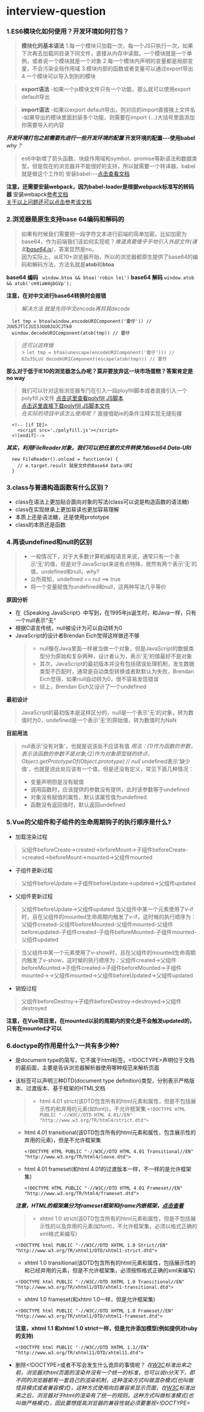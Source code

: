 # interview-question
### 1.ES6模块化如何使用？开发环境如何打包？
> **模块化的基本语法**
  1.每一个模块只加载一次，每一个JS只执行一次，如果下次再去加载同目录下同文件，直接从内存中读取。一个模块就是一个单例，或者说一个模块就是一个对象
  2.每一个模块内声明的变量都是局部变量，不会污染全局作用域
  3.模块内部的函数或者变量可以通过export导出
  4.一个模块可以导入到别的模块

> **export语法**
  -如果一个js模块文件只有一个功能，那么就可以使用export default导出

> **import语法**
  -如果以export default导出，则对应的import直接接上文件名
  -如果导出的模块里面封装多个功能，则需要在import {...}大括号里面添加你需要导入的内容

***开发环境打包之前需要先进行一些开发环境的配置***
**开发环境的配置---使用babel**
*why？*
> es6中新增了箭头函数、块级作用域和symbol、promise等新语法和数据类型，但是现在的浏览器并不能很好的支持，所以就需要一个转译器，babel就是做这个工作的
安装babel---[点击查看文档](https://www.jianshu.com/p/ceb121445a99)

**注意，还需要安装webpack，因为babel-loader是根据webpack标准写的转码器**
安装webapck[参考文档](https://www.jianshu.com/p/ceb121445a99)   
[关于以上问题还可以点击参考该文档](https://www.javascriptcn.com/read-46936.html)

### 2.浏览器是原生支持base 64编码和解码的
> 如果有时候我们需要把一段字符文本进行前端的简单加密。比如加密为base64，作为前端我们该如何实现呢？*难道真要傻乎乎地引入外部文件(诸如[base64.js](https://github.com/dankogai/js-base64))*，答案显然是no。  
  因为实际上，从IE10+浏览器开始，所以的浏览器都原生提供了base64的编码和解码方法，方法名就是**atob**和**btoa**  

**base64 编码**
``` window.btoa && btoa('robin lei')```
**base64 解码**
```window.atob && atob('cm9iaW4gbGVp');```

**注意，在对中文进行base64转换时会报错**
> *解决方法*
  > <i>就是先将中文encode再将其decode</i>
  ```
    let tmp = btoa(window.encodeURIComponent('雷仔')) // JUU5JTlCJUI3JUU0JUJCJTk0
    window.decodeURIComponent(atob(tmp)) // 雷仔
  ```

  > *还可以这样做*  
    >
      ```
        let tmp = btoa(unescape(encodeURIComponent('雷仔'))) // 6Zu35LuU
        decodeURIComponent(escape(atob(tmp))) // 雷仔
      ```

**那么对于低于IE10的浏览器怎么办呢？莫非要放弃这一块市场蛋糕？答案肯定是no way**
> 我们可以针对这些浏览器专门在引入一段ployfill脚本或者直接引入一个polyfill.js文件
  [点击这里查看polyfill JS脚本](https://github.com/davidchambers/Base64.js/blob/master/base64.js)   
  [点击这里直接下载polyfill JS脚本文件](https://www.zhangxinxu.com/study/201808/base64-polyfill.js)   
  *在实际的项目中该怎么使用呢？*
  > 直接借助ie的条件注释实现无缝衔接
  ```
    <!-- [if IE]>
      <script src='./polyfill.js'></script>
    <![endif]-->
  ```

***其实，利用FileReader对象，我们可以把任意的文件转换为Base64 Data-URl***
>
  ```
    new FileReader().onload = function(e) {
      // e.target.result 就是文件的Base64 Data-URI
    }
  ````

### 3.class与普通构造函数有什么区别？
- class在语法上更加贴合面向对象的写法(class可以说是构造函数的语法糖)
- class在实现继承上更加易读也更加容易理解
- 本质上还是语法糖，还是使用prototype
- class的本质还是函数

### 4.再谈undefined和null的区别
> - 一般情况下，对于大多数计算机编程语言来说，通常只有一个表示'无'的值，但是对于JavaScript来说有点特殊，居然有两个表示'无'的值，undefined和null，why?
> - 众所周知，undefined == nul ==> true
> - 将一个变量赋值为undefined和null，这两种写法几乎等价  

**原因分析**
- 在《Speaking JavaScript》中写到，在1995年js诞生时，和Java一样，只有一个null表示"无"
- 根据C语言传统，null被设计为可以自动转为0
- JavaScript的设计者Brendan Eich觉得这样做还不够
  > - null像在Java里面一样被当做一个对象，但是JavaScript的数据类型分为原始和复杂两种，设计者认为，表示'无'的值最好不是对象
  > - 其次，JavaScript的最初版本并没有包括错误处理机制，发生数据类型不匹配时，通常是自动类型转换或者默默认为失败，Brendan Eich觉得，如果null自动转为0，很不容易发现错误
  > - 综上，Brendan Eich又设计了一个undefined

**最初设计**
> JavaScript的最初版本是这样区分的，null是一个表示'无'的对象，转为数值时为0，undefined是一个表示'无'的原始值，转为数值时为NaN

**目前用法**
> null表示'没有对象'，也就是说该处不应该有值
  *用法：(1)作为函数的参数，表示该函数的参数不是对象;(2)作为对象原型链的终点，Object.getPrototypeOf(Object.prototype) // null*
  undefined表示'缺少值'，也就是说此处应该有一个值，但是还没有定义，常见下面几种情况：
  > - 变量声明但是没有赋值
  > - 调用函数时，应该提供的参数没有提供，此时该参数等于undefined
  > - 对象没有赋值的属性，默认该属性值为undefined
  > - 函数没有返回值时，默认返回undefined

### 5.Vue的父组件和子组件的生命周期钩子的执行顺序是什么?
- 加载渲染过程
> 父组件beforeCreate->created->brforeMount->子组件beforeCreate->created->beforeMount->mounted->父组件mounted

- 子组件更新过程
> 父组件beforeUpdate->子组件beforeUpdate->updated->父组件updated

- 父组件更新过程
> 父组件beforeUpdate->父组件updated
  > 当父组件中某一个元素使用了v-if时，且在父组件的mounted生命周期内触发了v-if，这时候的执行顺序为：父组件created-父组件beforeMounted-父组件mounted-父组件beforeupdated-子组件created-子组件beforeMounted-子组件mounted-父组件updated

  > 当父组件中某一个元素使用了v-show时，且在父组件的mounted生命周期内触发了v-show，这时候的执行顺序为：父组件created→父组件beforeMounted→子组件created→子组件beforeMounted→子组件mounted→→父组件mounted→父组件beforeUpdated→父组件updated

- 销毁过程
> 父组件beforeDestroy->子组件beforeDestroy->destroyed->父组件destroyed

**注意，在Vue项目里，在mounted以前的周期内的变化是不会触发updated的，只有在mounted才可以**

### 6.doctype的作用是什么?一共有多少种?
- 是document type的简写，它不属于html标签，<!DOCTYPE>声明位于文档的最前面，主要是告诉浏览器解析器使用哪种规范来解析页面
- 该标签可以声明三种DTD(document type definition)类型，分别表示严格版本、过渡版本、基于框架的HTML文档
  > * html 4.01 strict(该DTD包含所有的html元素和属性，但是不包括展示性的和弃用的元素(如font))，不允许框架集
      ```
      <!DOCTYPE HTML PUBLIC "-//W3C//DTD HTML 4.01//EN" "http://www.w3.org/TR/html4/strict.dtd">
      ```
    * html 4.01 transitional(该DTD包含所有的html元素和属性，包含展示性的弃用的元素)，但是不允许框架集
      ```
      <!DOCTYPE HTML PUBLIC "-//W3C//DTD HTML 4.01 Transitional//EN" "http://www.w3.org/TR/html4/loose.dtd">
      ```
    * html 4.01 frameset(和html 4.01的过渡版本一样，不一样的是允许框架集)
      ```
      <!DOCTYPE HTML PUBLIC "-//W3C//DTD HTML 4.01 Frameset//EN" "http://www.w3.org/TR/html4/frameset.dtd">
      ```
    ***注意，HTML的框架集分为frameset框架和iframe内嵌框架，[点击查看](https://www.cnblogs.com/dorra/p/7245167.html)***

  > * xhtml 1.0 strict(该DTD包含所有的html元素和属性，但是不包括展示性的以及弃用的元素(如font)，不允许框架集，必须以格式正确的xml格式来编写)
    ```
    <!DOCTYPE html PUBLIC "-//W3C//DTD XHTML 1.0 Strict//EN" "http://www.w3.org/TR/xhtml1/DTD/xhtml1-strict.dtd">
    ```
    * xhtml 1.0 transitional(该DTD包含所有的html元素和属性，包括展示性的和已经弃用的元素，但是不允许框架集，必须按照格式正确的xml来编写)
    ```
    <!DOCTYPE html PUBLIC "-//W3C//DTD XHTML 1.0 Transitional//EN" "http://www.w3.org/TR/xhtml1/DTD/xhtml1-transitional.dtd">
    ```
    * xhtml 1.0 frameset(和xhtml 1.0一样，但是允许框架集)
    ```
    <!DOCTYPE html PUBLIC "-//W3C//DTD XHTML 1.0 Frameset//EN" "http://www.w3.org/TR/xhtml1/DTD/xhtml1-frameset.dtd">
    ```
    **注意，xhtml 1.1 和xhtml 1.0 strict一样，但是允许添加模型(例如提供对ruby的支持)**
    ```
    <!DOCTYPE html PUBLIC "-//W3C//DTD XHTML 1.1//EN" "http://www.w3.org/TR/xhtml11/DTD/xhtml11.dtd">
    ```
- 删除<!DOCTYPE>或者不写会发生什么诡异的事情呢？
  *在[W3C](https://www.w3.org/)标准出来之前，浏览器对html页面的渲染并没有一个统一的标准，也可以说n分天下，即不同的浏览器都有一套自己的渲染机制，这种渲染方式叫做混杂模式(也叫做怪异模式或者兼容模式)，这种方式使用向后兼容来显示页面，在[W3C](https://www.w3.org/)标准出来之后，浏览器对于html的渲染有了统一的规则，这种方式叫做标准模式(也叫做严格模式)，因此要想提高浏览器的兼容性就必须要重视<!DOCTYPE>*
